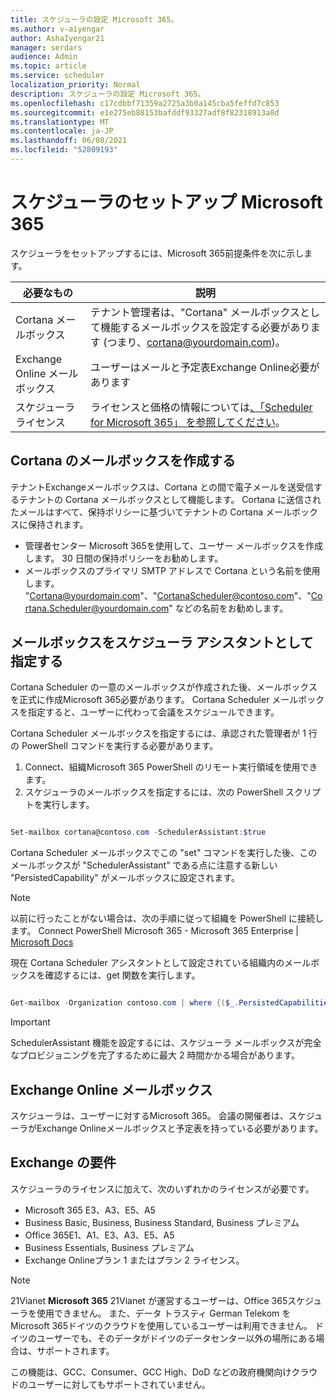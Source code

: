 ```yaml
---
title: スケジューラの設定 Microsoft 365。
ms.author: v-aiyengar
author: AshaIyengar21
manager: serdars
audience: Admin
ms.topic: article
ms.service: scheduler
localization_priority: Normal
description: スケジューラの設定 Microsoft 365。
ms.openlocfilehash: c17cdbbf71359a2725a3b0a145cba5feffd7c853
ms.sourcegitcommit: e1e275eb88153bafddf93327adf8f82318913a8d
ms.translationtype: MT
ms.contentlocale: ja-JP
ms.lasthandoff: 06/08/2021
ms.locfileid: "52809193"
---
```

# <a name="setting-up-scheduler-for-microsoft-365"></a>スケジューラのセットアップ Microsoft 365

スケジューラをセットアップするには、Microsoft 365前提条件を次に示します。

|**必要なもの** |**説明** |
|-------------------|-------------|
|Cortana メールボックス |テナント管理者は、"Cortana" メールボックスとして機能するメールボックスを設定する必要があります (つまり、cortana@yourdomain.com)。         |
|Exchange Online メールボックス |ユーザーはメールと予定表Exchange Online必要があります         |
|スケジューラ ライセンス |ライセンスと価格の情報については[、「Scheduler for Microsoft 365」 を参照してください](https://www.microsoft.com/microsoft-365/meeting-scheduler-pricing)。        |

## <a name="create-a-mailbox-for-cortana"></a>Cortana のメールボックスを作成する
テナントExchangeメールボックスは、Cortana との間で電子メールを送受信するテナントの Cortana メールボックスとして機能します。 Cortana に送信されたメールはすべて、保持ポリシーに基づいてテナントの Cortana メールボックスに保持されます。

- 管理者センター Microsoft 365を使用して、ユーザー メールボックスを作成します。 30 日間の保持ポリシーをお勧めします。 
- メールボックスのプライマリ SMTP アドレスで Cortana という名前を使用します。 "Cortana@yourdomain.com"、"CortanaScheduler@contoso.com"、"Cortana.Scheduler@yourdomain.com" などの名前をお勧めします。

## <a name="designate-the-mailbox-as-the-scheduler-assistant"></a>メールボックスをスケジューラ アシスタントとして指定する

Cortana Scheduler の一意のメールボックスが作成された後、メールボックスを正式に作成Microsoft 365必要があります。 Cortana Scheduler メールボックスを指定すると、ユーザーに代わって会議をスケジュールできます。

Cortana Scheduler メールボックスを指定するには、承認された管理者が 1 行の PowerShell コマンドを実行する必要があります。 

1. Connect、組織Microsoft 365 PowerShell のリモート実行領域を使用できます。
2. スケジューラのメールボックスを指定するには、次の PowerShell スクリプトを実行します。

```powershell

Set-mailbox cortana@contoso.com -SchedulerAssistant:$true

```

Cortana Scheduler メールボックスでこの "set" コマンドを実行した後、このメールボックスが "SchedulerAssistant" である点に注意する新しい "PersistedCapability" がメールボックスに設定されます。

> [!NOTE]
> 以前に行ったことがない場合は、次の手順に従って組織を PowerShell に接続します。 Connect PowerShell Microsoft 365 - Microsoft 365 Enterprise | [Microsoft Docs](../enterprise/connect-to-microsoft-365-powershell.md)

現在 Cortana Scheduler アシスタントとして設定されている組織内のメールボックスを確認するには、get 関数を実行します。
 
```powershell

Get-mailbox -Organization contoso.com | where {($_.PersistedCapabilities -like "SchedulerAssistant")}

```

> [!IMPORTANT]
> SchedulerAssistant 機能を設定するには、スケジューラ メールボックスが完全なプロビジョニングを完了するために最大 2 時間かかる場合があります。

## <a name="exchange-online-mailbox"></a>Exchange Online メールボックス
スケジューラは、ユーザーに対するMicrosoft 365。 会議の開催者は、スケジューラがExchange Onlineメールボックスと予定表を持っている必要があります。

## <a name="exchange-requirements"></a>Exchange の要件

スケジューラのライセンスに加えて、次のいずれかのライセンスが必要です。

- Microsoft 365 E3、A3、E5、A5
- Business Basic, Business, Business Standard, Business プレミアム
- Office 365E1、A1、E3、A3、E5、A5
- Business Essentials, Business プレミアム
- Exchange Onlineプラン 1 またはプラン 2 ライセンス。 

> [!Note]
> 21Vianet **Microsoft 365** 21Vianet が運営するユーザーは、Office 365スケジューラを使用できません。 また、データ トラスティ German Telekom をMicrosoft 365ドイツのクラウドを使用しているユーザーは利用できません。 ドイツのユーザーでも、そのデータがドイツのデータセンター以外の場所にある場合は、サポートされます。
>
>この機能は、GCC、Consumer、GCC High、DoD などの政府機関向けクラウドのユーザーに対してもサポートされていません。
